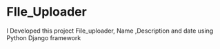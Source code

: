 # FIle_Uploader
I Developed this project  File_uploader, Name ,Description and date using Python Django framework
